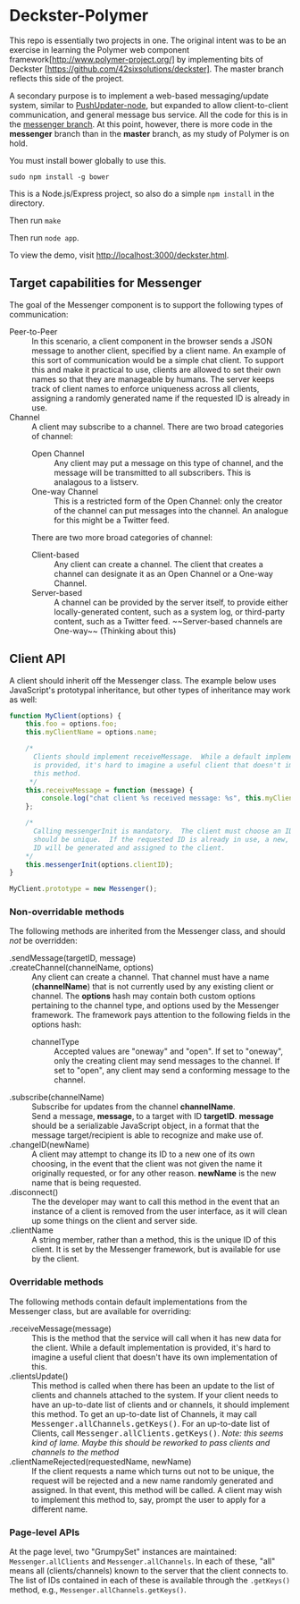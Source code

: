 Deckster-Polymer
================

This repo is essentially two projects in one.  The original intent was to be an exercise in learning the Polymer web component framework[http://www.polymer-project.org/] by implementing bits of Deckster [https://github.com/42sixsolutions/deckster].  The master branch reflects this side of the project.

A secondary purpose is to implement a web-based messaging/update system, similar to [PushUpdater-node](https://github.com/rschmertz/PushUpdater-Node), but expanded to allow client-to-client communication, and general message bus service.  All the code for this is in the [messenger branch](https://github.com/rschmertz/deckster-polymer/tree/messenger).  At this point, however, there is more code in the **messenger** branch than in the **master** branch, as my study of Polymer is on hold.

You must install bower globally to use this.

    sudo npm install -g bower

This is a Node.js/Express project, so also do a simple `npm install` in the directory.

Then run `make`

Then run `node app`.

To view the demo, visit [http://localhost:3000/deckster.html](http://localhost:3000/deckster.html).

Target capabilities for Messenger
-----------
The goal of the Messenger component is to support the following types of communication:

<dl>
<dt>Peer-to-Peer</dt>
<dd>
In this scenario, a client component in the browser sends a JSON message to another client, specified by a client name.  An example of this sort of communication would be a simple chat client.  To support this and make it practical to use, clients are allowed to set their own names so that they are manageable by humans.  The server keeps track of client names to enforce uniqueness across all clients, assigning a randomly generated name if the requested ID is already in use.
</dd>
<dt>Channel</dt>
<dd>
A client may subscribe to a channel.  There are two broad categories of channel:
<dl>
  <dt>Open Channel</dt>
  <dd>
  Any client may put a message on this type of channel, and the message will be transmitted to all subscribers.  This is analagous to a listserv.
  </dd>
  <dt>One-way Channel</dt>
  <dd>
  This is a restricted form of the Open Channel: only the creator of the channel can put messages into the channel.  An analogue for this might be a Twitter feed.
  </dd>
</dl>
There are two more broad categories of channel:
<dl>
  <dt>Client-based</dt>
  <dd>
  Any client can create a channel.  The client that creates a channel can designate it as an Open Channel or a One-way Channel.
  </dd>
  <dt>Server-based</dt>
  <dd>
  A channel can be provided by the server itself, to provide either locally-generated content, such as a system log, or third-party content, such as a Twitter feed.  ~~Server-based channels are One-way~~ (Thinking about this)
  </dd>
  </dl>
</dl>

Client API
----------
A client should inherit off the Messenger class.  The example below uses JavaScript's prototypal inheritance, but other types of inheritance may work as well:

``` javascript
function MyClient(options) {
    this.foo = options.foo;
    this.myClientName = options.name;

    /*
      Clients should implement receiveMessage.  While a default implementation
      is provided, it's hard to imagine a useful client that doesn't implement
      this method.
     */
    this.receiveMessage = function (message) {
        console.log("chat client %s received message: %s", this.myClientName, message);
    };

    /*
      Calling messengerInit is mandatory.  The client must choose an ID that
      should be unique.  If the requested ID is already in use, a new, random
      ID will be generated and assigned to the client.
    */
    this.messengerInit(options.clientID);
}

MyClient.prototype = new Messenger();

```
### Non-overridable methods
The following methods are inherited from the Messenger class, and should *not* be overridden:
<dl>
  <dt>
    .sendMessage(targetID, message)
  </dt>
  <dt>.createChannel(channelName, options)</dt>
  <dd>
    Any client can create a channel.  That channel must have a name (<strong>channelName</strong>) that is not
    currently used by any existing client or channel.  The <strong>options</strong> hash may contain both custom options pertaining to the channel type, and options used by the Messenger framework. The framework pays attention to the following fields in the options hash:
    <dl>
      <dt>channelType</dt>
      <dd>
	Accepted values are "oneway" and "open".  If set to "oneway", only the creating client may send messages to the channel.  If set to "open", any client may send a conforming message to the channel.
      </dd>
    </dl>
  </dd>
  <dt>.subscribe(channelName)</dt>
  <dd>
    Subscribe for updates from the channel <strong>channelName</strong>.
  </dd>
  <dd>
    Send a message, <strong>message</strong>, to a target with ID <strong>targetID</strong>.  <strong>message</strong> should be a serializable JavaScript object, in a format that the message target/recipient is able to recognize and make use of.
  </dd>
  <dt>.changeID(newName)</dt>
  <dd>A client may attempt to change its ID to a new one of its own choosing, in the event that the client was not given the name it originally requested, or for any other reason.  <strong>newName</strong> is the new name that is being requested.
  </dd>
  <dt>.disconnect()</dt>
  <dd>
    The the developer may want to call this method in the event that an instance of a client is removed from the user interface, as it will clean up some things on the client and server side.
  </dd>
  <dt>.clientName</dt>
  <dd>
    A string member, rather than a method, this is the unique ID of this client.  It is set by the Messenger framework, but is available for use by the client.
  </dd>
</dl>

### Overridable methods
The following methods contain default implementations from the Messenger class, but are available for overriding:
<dl>
  <dt>.receiveMessage(message)</dt>
  <dd>
    This is the method that the service will call when it has new data for the client.  While a default implementation is provided, it's hard to imagine a useful client that doesn't have its own implementation of this.
  </dd>
  <dt>.clientsUpdate()</dt>
  <dd>
    This method is called when there has been an update to the list of clients and channels attached to the system.  If your client needs to have an up-to-date list of clients and or channels, it should implement this method.  To get an up-to-date list of Channels, it may call <tt>Messenger.allChannels.getKeys()</tt>.  For an up-to-date list of Clients, call <tt>Messenger.allClients.getKeys()</tt>.  <em>Note: this seems kind of lame.  Maybe this should be reworked to pass clients and channels to the method</em>
  </dd>
  <dt>.clientNameRejected(requestedName, newName)</dt>
  <dd>
    If the client requests a name which turns out not to be unique, the request will be rejected and a new name randomly generated and assigned.  In that event, this method will be called.  A client may wish to implement this method to, say, prompt the user to apply for a different name.
  </dd>
</dl>

### Page-level APIs
At the page level, two "GrumpySet" instances are maintained: `Messenger.allClients` and `Messenger.allChannels`.  In each of these, "all" means all (clients/channels) known to the server that the client connects to.  The list of IDs contained in each of these is available through the `.getKeys()` method, e.g., `Messenger.allChannels.getKeys()`.
